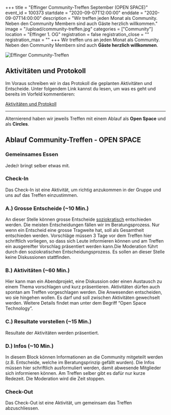 +++
title = "Effinger Community-Treffen September (OPEN SPACE)"
event_id = 100373
startdate = "2020-09-07T12:00:00"
enddate = "2020-09-07T14:00:00"
description = "Wir treffen jeden Monat als Community. Neben den Community Membern sind auch Gäste herzlich willkommen."
image = "/upload/community-treffen.jpg"
categories = ["Community"]
location = "Effinger 1. OG"
registration = false
registration_close = ""
registration_max = ""
+++
Wir treffen uns an jeden Monat als Community. Neben den Community Membern sind auch **Gäste herzlich willkommen**.

![Effinger Community-Treffen](/upload/community-treffen.jpg)

## Aktivitäten und Protokoll

Im Voraus schreiben wir in das Protokoll die geplanten Aktivitäten und Entscheide. Unter folgendem Link kannst du lesen, um was es geht und bereits im Vorfeld kommentieren:

<a href="https://drive.google.com/open?id=1PHhokFC_nma30CsXrogUkQS2NGtB6e35sS7XgCDZtCg" target="_blank" class="btn btn-mod btn-border btn-round btn-medium">Aktivitäten und Protokoll</a>

- - -

Alternierend haben wir jeweils Treffen mit einem Ablauf als **Open Space** und als **Circles**.

## Ablauf Community-Treffen - OPEN SPACE

### Gemeinsames Essen

Jede/r bringt selber etwas mit.

### Check-In

Das Check-In ist eine Aktivität, um richtig anzukommen in der Gruppe und uns auf das Treffen einzustimmen.

### A.) Grosse Entscheide (~10 Min.)

An dieser Stelle können grosse Entscheide [soziokratisch](/organisation/soziokratie/) entschieden werden. Die meisten Entscheidungen fällen wir im Beratungsprozess. Nur wenn ein Entscheid eine grosse Tragweite hat, soll als Gesamtheit entschieden werden. Vorschläge müssen 3 Tage vor dem Treffen hier schriftlich vorliegen, so dass sich Leute informieren können und am Treffen ein ausgereifter Vorschlag präsentiert werden kann.Die Moderation führt durch den soziokratischen Entscheidungsprozess. Es sollen an dieser Stelle keine Diskussionen stattfinden.

### B.) Aktivitäten (~60 Min.)

Hier kann man ein Abendprojekt, eine Diskussion oder einen Austausch zu einem Thema vorschlagen und kurz präsentieren. Aktivitäten dürfen auch spontan am Treffen vorgeschlagen werden. Die Anwesenden entscheiden, wo sie hingehen wollen. Es darf und soll zwischen Aktivitäten gewechselt werden. Weitere Details findet man unter dem Begriff “Open Space Technology”.

### C.) Resultate vorstellen (~15 Min.)

Resultate der Aktivitäten werden präsentiert.

### D.) Infos (~10 Min.)

In diesem Block können Informationen an die Community mitgeteilt werden (z.B. Entscheide, welche im Beratungsprinzip gefällt wurden). Die Infos müssen hier schriftlich ausformuliert werden, damit abwesende Mitglieder sich informieren können. Am Treffen selber gibt es dafür nur kurze Redezeit. Die Moderation wird die Zeit stoppen.

### Check-Out

Das Check-Out ist eine Aktivität, um gemeinsam das Treffen abzuschliessen.

